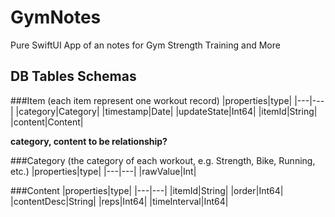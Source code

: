 # GymNotes
Pure SwiftUI App of an notes for Gym Strength Training and More

## DB Tables Schemas

###Item (each item represent one workout record)
|properties|type|
|---|---|
|category|Category| 
|timestamp|Date|
|updateState|Int64|
|itemId|String| 
|content|Content|

**category, content to be relationship?**

###Category (the category of each workout, e.g. Strength, Bike, Running, etc.)
|properties|type|
|---|---|
|rawValue|Int|

###Content 
|properties|type|
|---|---|
|itemId|String|
|order|Int64|
|contentDesc|String| 
|reps|Int64|
|timeInterval|Int64|
